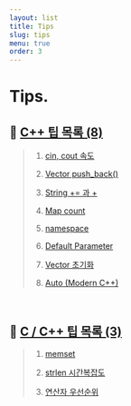 ```yaml
---
layout: list
title: Tips
slug: tips
menu: true
order: 3
---
```


# Tips.


## 🚩 [C++ 팁 목록 (8)](../posting/cate/cpp_tip.md)

> 1. [cin, cout 속도](../posting/cin.md)
> 
> 2. [Vector push_back()](../posting/vector_pb.md)
> 
> 3. [String += 과 +](../posting/string.md)
> 
> 4. [Map count](../posting/map_count.md)
>
> 5. [namespace](../posting/namespace.md)
>
> 6. [Default Parameter](../posting/default_parameter.md)
> 
> 7. [Vector 초기화](../posting/vector_init.md)
>
> 8. [Auto (Modern C++)](../posting/auto.md)
> 


<br>

## 🚩 [C / C++ 팁 목록 (3)](../posting/cate/c_tip.md)

> 1. [memset](../posting/memset.md)
> 
> 2. [strlen 시간복잡도](../posting/strlen.md)
> 
> 3. [연산자 우선순위](../post)
